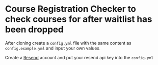 # Course Registration Checker to check courses for after waitlist has been dropped

After cloning create a `config.yml` file with the same content as `config.example.yml` and input your own values.

Create a [Resend](https://resend.com/overview) account and put your resend api key into the `config.yml`
